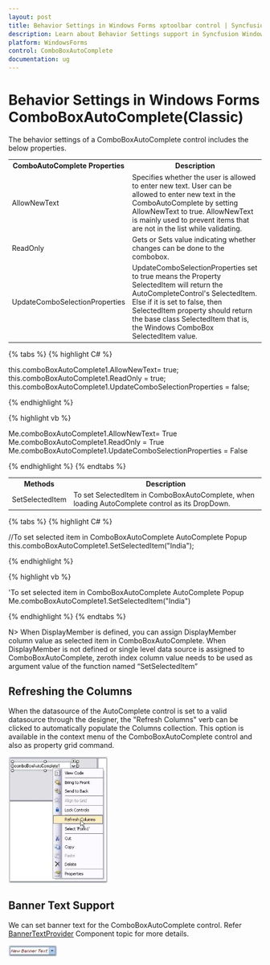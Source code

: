 ```yaml
---
layout: post
title: Behavior Settings in Windows Forms xptoolbar control | Syncfusion
description: Learn about Behavior Settings support in Syncfusion Windows Forms ComboBoxAutoComplete(Classic) control and more details.
platform: WindowsForms
control: ComboBoxAutoComplete
documentation: ug
---
```


# Behavior Settings in Windows Forms ComboBoxAutoComplete(Classic)

The behavior settings of a ComboBoxAutoComplete control includes the below properties.



<table>
<tr>
<th>
ComboAutoComplete Properties</th><th>
Description</th></tr>
<tr>
<td>
AllowNewText</td><td>
Specifies whether the user is allowed to enter new text. User can be allowed to enter new text in the ComboAutoComplete by setting AllowNewText to true. AllowNewText is mainly used to prevent items that are not in the list while validating.</td></tr>
<tr>
<td>
ReadOnly</td><td>
Gets or Sets value indicating whether changes can be done to the combobox.</td></tr>
<tr>
<td>
UpdateComboSelectionProperties</td><td>
UpdateComboSelectionProperties set to true means the Property SelectedItem will return the AutoCompleteControl's SelectedItem. Else if it is set to false, then SelectedItem property should return the base class SelectedItem that is, the Windows ComboBox SelectedItem value.</td></tr>
</table>

{% tabs %}
{% highlight C# %}

this.comboBoxAutoComplete1.AllowNewText= true;
this.comboBoxAutoComplete1.ReadOnly = true;
this.comboBoxAutoComplete1.UpdateComboSelectionProperties = false;

{% endhighlight %}

{% highlight vb %}

Me.comboBoxAutoComplete1.AllowNewText= True
Me.comboBoxAutoComplete1.ReadOnly = True
Me.comboBoxAutoComplete1.UpdateComboSelectionProperties = False

{% endhighlight %}
{% endtabs %}

<table>
<tr>
<th>
Methods</th><th>
Description</th></tr>
<tr>
<td>
SetSelectedItem</td><td>
To set SelectedItem in ComboBoxAutoComplete, when loading AutoComplete control as its DropDown.</td></tr>
</table>

{% tabs %}
{% highlight C# %}

//To set selected item in ComboBoxAutoComplete AutoComplete Popup
this.comboBoxAutoComplete1.SetSelectedItem("India");

{% endhighlight %}

{% highlight vb %}

'To set selected item in ComboBoxAutoComplete AutoComplete Popup
Me.comboBoxAutoComplete1.SetSelectedItem("India")

{% endhighlight %}
{% endtabs %}


N> When DisplayMember is defined, you can assign DisplayMember column value as selected item in ComboBoxAutoComplete. When DisplayMember is not defined or single level data source is assigned to ComboBoxAutoComplete, zeroth index column value needs to be used as argument value of the function named “SetSelectedItem”

## Refreshing the Columns 

When the datasource of the AutoComplete control is set to a valid datasource through the designer, the "Refresh Columns" verb can be clicked to automatically populate the Columns collection. This option is available in the context menu of the ComboBoxAutoComplete control and also as property grid command.

 ![](ComboBoxAutoComplete-Images/Overview_img45.jpeg) 



## Banner Text Support

We can set banner text for the ComboBoxAutoComplete control. Refer [BannerTextProvider](/windowsforms/bannertextprovider/overview) Component topic for more details.

 ![](ComboBoxAutoComplete-Images/Overview_img46.jpeg)
